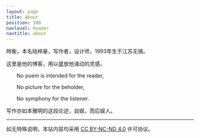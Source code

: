 ```yaml
---
layout: page
title: About
position: 100
navlevel: header
navtitle: about
---
```


時衡，本名陆梓豪，写作者，设计师，1993年生于江苏无锡。

这里是他的博客，用以盛放他涌动的灵感。

&emsp;&emsp;No poem is intended for the reader,

&emsp;&emsp;No picture for the beholder,

&emsp;&emsp;No symphony for the listener.

写作亦如本雅明的这段论述，自娱，而后娱人。

---

如无特殊说明，本站内容均采用 <a href="https://creativecommons.org/licenses/by-nc-nd/4.0/deed.zh" target="_blank">CC BY-NC-ND 4.0</a> 许可协议。


